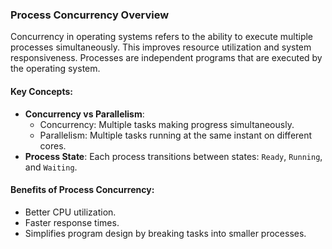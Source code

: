 ### Process Concurrency Overview
Concurrency in operating systems refers to the ability to execute multiple processes simultaneously. This improves resource utilization and system responsiveness. Processes are independent programs that are executed by the operating system.

#### Key Concepts:
- **Concurrency vs Parallelism**:
  - Concurrency: Multiple tasks making progress simultaneously.
  - Parallelism: Multiple tasks running at the same instant on different cores.
- **Process State**: Each process transitions between states: `Ready`, `Running`, and `Waiting`.

#### Benefits of Process Concurrency:
- Better CPU utilization.
- Faster response times.
- Simplifies program design by breaking tasks into smaller processes.